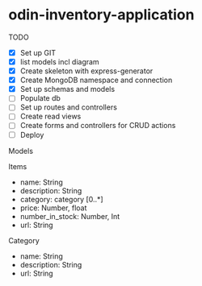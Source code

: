 # odin-inventory-application

TODO

- [x] Set up GIT
- [x] list models incl diagram
- [x] Create skeleton with express-generator
- [x] Create MongoDB namespace and connection
- [x] Set up schemas and models
- [ ] Populate db
- [ ] Set up routes and controllers
- [ ] Create read views
- [ ] Create forms and controllers for CRUD actions
- [ ] Deploy

Models

Items

- name: String
- description: String
- category: category [0..*]
- price: Number, float
- number_in_stock: Number, Int
- url: String

Category

- name: String
- description: String
- url: String
